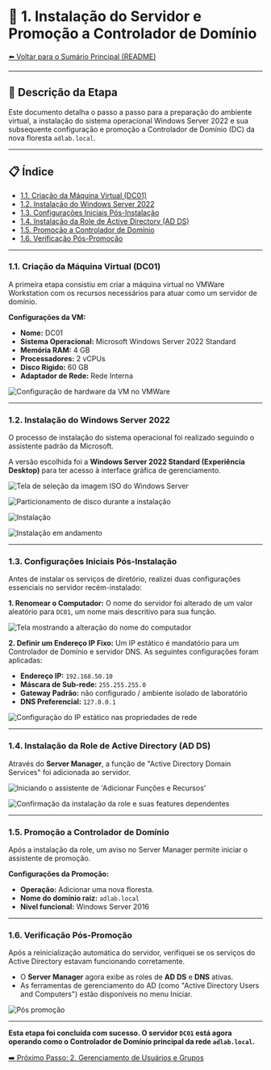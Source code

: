 # 📄 1. Instalação do Servidor e Promoção a Controlador de Domínio

[⬅️ Voltar para o Sumário Principal (README)](../README.md)

---

## 📝 Descrição da Etapa

Este documento detalha o passo a passo para a preparação do ambiente virtual, a instalação do sistema operacional Windows Server 2022 e sua subsequente configuração e promoção a Controlador de Domínio (DC) da nova floresta `adlab.local`.

---

## 📋 Índice

- [1.1. Criação da Máquina Virtual (DC01)](#11-criação-da-máquina-virtual-dc01)
- [1.2. Instalação do Windows Server 2022](#12-instalação-do-windows-server-2022)
- [1.3. Configurações Iniciais Pós-Instalação](#13-configurações-iniciais-pós-instalação)
- [1.4. Instalação da Role de Active Directory (AD DS)](#14-instalação-da-role-de-active-directory-ad-ds)
- [1.5. Promoção a Controlador de Domínio](#15-promoção-a-controlador-de-domínio)
- [1.6. Verificação Pós-Promoção](#16-verificação-pós-promoção)

---

### **1.1. Criação da Máquina Virtual (DC01)**

A primeira etapa consistiu em criar a máquina virtual no VMWare Workstation com os recursos necessários para atuar como um servidor de domínio.

**Configurações da VM:**
- **Nome:** DC01
- **Sistema Operacional:** Microsoft Windows Server 2022 Standard
- **Memória RAM:** 4 GB
- **Processadores:** 2 vCPUs
- **Disco Rígido:** 60 GB
- **Adaptador de Rede:** Rede Interna

![Configuração de hardware da VM no VMWare](../img/config1.png)



---

### **1.2. Instalação do Windows Server 2022**

O processo de instalação do sistema operacional foi realizado seguindo o assistente padrão da Microsoft.

A versão escolhida foi a **Windows Server 2022 Standard (Experiência Desktop)** para ter acesso à interface gráfica de gerenciamento.

![Tela de seleção da imagem ISO do Windows Server](../img/iso.png)

![Particionamento de disco durante a instalação](../img/aloc.png)

![Instalação](../img/inst.png)

![Instalação em andamento](../img/inst2.png)

---

### **1.3. Configurações Iniciais Pós-Instalação**

Antes de instalar os serviços de diretório, realizei duas configurações essenciais no servidor recém-instalado:

**1. Renomear o Computador:** O nome do servidor foi alterado de um valor aleatório para `DC01`, um nome mais descritivo para sua função.

![Tela mostrando a alteração do nome do computador](../img/nomear.png)

**2. Definir um Endereço IP Fixo:** Um IP estático é mandatório para um Controlador de Domínio e servidor DNS. As seguintes configurações foram aplicadas:
- **Endereço IP:** `192.168.50.10`
- **Máscara de Sub-rede:** `255.255.255.0`
- **Gateway Padrão:** não configurado / ambiente isolado de laboratório
- **DNS Preferencial:** `127.0.0.1` 

![Configuração do IP estático nas propriedades de rede](../img/ip.png)

---

### **1.4. Instalação da Role de Active Directory (AD DS)**

Através do **Server Manager**, a função de "Active Directory Domain Services" foi adicionada ao servidor.

![Iniciando o assistente de 'Adicionar Funções e Recursos'](../img/addsinstal.png)


![Confirmação da instalação da role e suas features dependentes](../img/addsinstal2.png)

---

### **1.5. Promoção a Controlador de Domínio**

Após a instalação da role, um aviso no Server Manager permite iniciar o assistente de promoção.

**Configurações da Promoção:**
- **Operação:** Adicionar uma nova floresta.
- **Nome do domínio raiz:** `adlab.local`
- **Nível funcional:** Windows Server 2016

---

### **1.6. Verificação Pós-Promoção**

Após a reinicialização automática do servidor, verifiquei se os serviços do Active Directory estavam funcionando corretamente.

- O **Server Manager** agora exibe as roles de **AD DS** e **DNS** ativas.
- As ferramentas de gerenciamento do AD (como "Active Directory Users and Computers") estão disponíveis no menu Iniciar.

![Pós promoção](../img/promodc.png)

---

**Esta etapa foi concluída com sucesso. O servidor `DC01` está agora operando como o Controlador de Domínio principal da rede `adlab.local`.**

[➡️ Próximo Passo: 2. Gerenciamento de Usuários e Grupos](02-Gerenciamento-de-Usuarios.md)